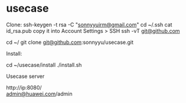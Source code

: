 # usecase

Clone:
ssh-keygen -t rsa -C "sonnyyuirm@gmail.com"
cd ~/.ssh
cat id_rsa.pub
copy it into Account Settings > SSH 
ssh -vT git@github.com

cd ~/
git clone git@github.com:sonnyyu/usecase.git

Install:

cd ~/usecase/install
./install.sh

Usecase server

http://ip:8080/  
admin@huawei.com/admin
